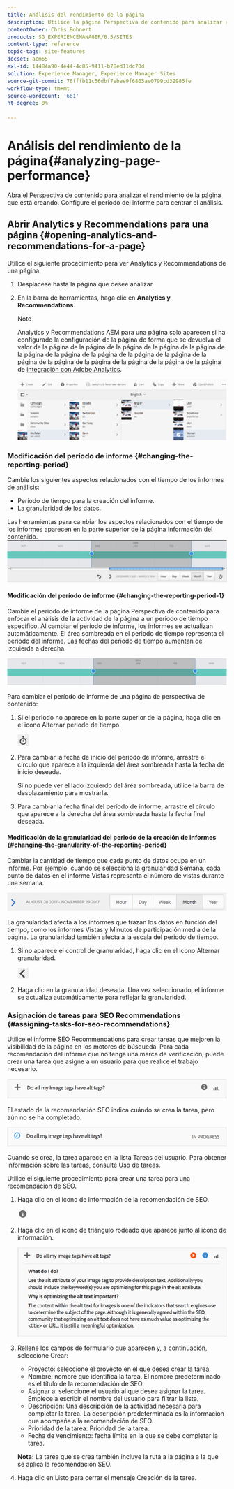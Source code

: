 ```yaml
---
title: Análisis del rendimiento de la página
description: Utilice la página Perspectiva de contenido para analizar el rendimiento de la página que está creando
contentOwner: Chris Bohnert
products: SG_EXPERIENCEMANAGER/6.5/SITES
content-type: reference
topic-tags: site-features
docset: aem65
exl-id: 14484a90-4e44-4c85-9411-b78ed11dc70d
solution: Experience Manager, Experience Manager Sites
source-git-commit: 76fffb11c56dbf7ebee9f6805ae0799cd32985fe
workflow-type: tm+mt
source-wordcount: '661'
ht-degree: 0%

---
```


# Análisis del rendimiento de la página{#analyzing-page-performance}

Abra el [Perspectiva de contenido](/help/sites-authoring/content-insights.md) para analizar el rendimiento de la página que está creando. Configure el periodo del informe para centrar el análisis.

## Abrir Analytics y Recommendations para una página {#opening-analytics-and-recommendations-for-a-page}

Utilice el siguiente procedimiento para ver Analytics y Recommendations de una página:

1. Desplácese hasta la página que desee analizar.
1. En la barra de herramientas, haga clic en **Analytics y Recommendations**.

   >[!NOTE]
   >
   >Analytics y Recommendations AEM para una página solo aparecen si ha configurado la configuración de la página de forma que se devuelva el valor de la página de la página de la página de la página de la página de la página de la página de la página de la página de la página de la página de la página de la página de la página de la página de la página de [integración con Adobe Analytics](/help/sites-administering/adobeanalytics-connect.md).

   ![screen-shot_2019-03-05at115319](assets/screen-shot_2019-03-05at115319.png)

### Modificación del período de informe {#changing-the-reporting-period}

Cambie los siguientes aspectos relacionados con el tiempo de los informes de análisis:

* Período de tiempo para la creación del informe.
* La granularidad de los datos.

Las herramientas para cambiar los aspectos relacionados con el tiempo de los informes aparecen en la parte superior de la página Información del contenido. ![chlimage_1-126](assets/chlimage_1-126.png)

#### Modificación del período de informe {#changing-the-reporting-period-1}

Cambie el periodo de informe de la página Perspectiva de contenido para enfocar el análisis de la actividad de la página a un periodo de tiempo específico. Al cambiar el período de informe, los informes se actualizan automáticamente. El área sombreada en el periodo de tiempo representa el periodo del informe. Las fechas del periodo de tiempo aumentan de izquierda a derecha.

![chlimage_1-127](assets/chlimage_1-127.png)

Para cambiar el período de informe de una página de perspectiva de contenido:

1. Si el periodo no aparece en la parte superior de la página, haga clic en el icono Alternar periodo de tiempo.

   ![Alternar intervalo](do-not-localize/chlimage_1-22.png)

1. Para cambiar la fecha de inicio del período de informe, arrastre el círculo que aparece a la izquierda del área sombreada hasta la fecha de inicio deseada.

   Si no puede ver el lado izquierdo del área sombreada, utilice la barra de desplazamiento para mostrarla.

1. Para cambiar la fecha final del período de informe, arrastre el círculo que aparece a la derecha del área sombreada hasta la fecha final deseada.

#### Modificación de la granularidad del periodo de la creación de informes {#changing-the-granularity-of-the-reporting-period}

Cambiar la cantidad de tiempo que cada punto de datos ocupa en un informe. Por ejemplo, cuando se selecciona la granularidad Semana, cada punto de datos en el informe Vistas representa el número de vistas durante una semana.

![screen_shot_2017-11-29at141001](assets/screen_shot_2017-11-29at141001.png)

La granularidad afecta a los informes que trazan los datos en función del tiempo, como los informes Vistas y Minutos de participación media de la página. La granularidad también afecta a la escala del periodo de tiempo.

1. Si no aparece el control de granularidad, haga clic en el icono Alternar granularidad.

   ![chlimage_1-128](assets/chlimage_1-128.png)

1. Haga clic en la granularidad deseada. Una vez seleccionado, el informe se actualiza automáticamente para reflejar la granularidad.

### Asignación de tareas para SEO Recommendations {#assigning-tasks-for-seo-recommendations}

Utilice el informe SEO Recommendations para crear tareas que mejoren la visibilidad de la página en los motores de búsqueda. Para cada recomendación del informe que no tenga una marca de verificación, puede crear una tarea que asigne a un usuario para que realice el trabajo necesario.

![chlimage_1-129](assets/chlimage_1-129.png)

El estado de la recomendación SEO indica cuándo se crea la tarea, pero aún no se ha completado.

![chlimage_1-130](assets/chlimage_1-130.png)

Cuando se crea, la tarea aparece en la lista Tareas del usuario. Para obtener información sobre las tareas, consulte [Uso de tareas](/help/sites-authoring/task-content.md).

Utilice el siguiente procedimiento para crear una tarea para una recomendación de SEO.

1. Haga clic en el icono de información de la recomendación de SEO.

   ![Icono de información](do-not-localize/chlimage_1-23.png)

1. Haga clic en el icono de triángulo rodeado que aparece junto al icono de información.

   ![chlimage_1-131](assets/chlimage_1-131.png)

1. Rellene los campos de formulario que aparecen y, a continuación, seleccione Crear:

   * Proyecto: seleccione el proyecto en el que desea crear la tarea.
   * Nombre: nombre que identifica la tarea. El nombre predeterminado es el título de la recomendación de SEO.
   * Asignar a: seleccione el usuario al que desea asignar la tarea. Empiece a escribir el nombre del usuario para filtrar la lista.
   * Descripción: Una descripción de la actividad necesaria para completar la tarea. La descripción predeterminada es la información que acompaña a la recomendación de SEO.
   * Prioridad de la tarea: Prioridad de la tarea.
   * Fecha de vencimiento: fecha límite en la que se debe completar la tarea.

   **Nota:** La tarea que se crea también incluye la ruta a la página a la que se aplica la recomendación SEO.

1. Haga clic en Listo para cerrar el mensaje Creación de la tarea.
